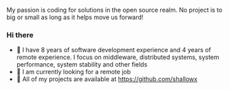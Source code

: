 My passion is coding for solutions in the open source realm. No project is to big or small as long as it helps move us forward!
### Hi there  

- 🌱 I have 8 years of software development experience and 4 years of remote experience. I focus on middleware, distributed systems, system performance, system stability and other fields
- 👯 I am currently looking for a remote job
- 👯 All of my projects are available at https://github.com/shallowx
